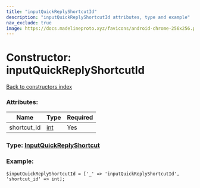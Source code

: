 ```yaml
---
title: "inputQuickReplyShortcutId"
description: "inputQuickReplyShortcutId attributes, type and example"
nav_exclude: true
image: https://docs.madelineproto.xyz/favicons/android-chrome-256x256.png
---
```

# Constructor: inputQuickReplyShortcutId  
[Back to constructors index](/API_docs/constructors/index.html)



### Attributes:

| Name     |    Type       | Required |
|----------|---------------|----------|
|shortcut\_id|[int](/API_docs/types/int.html) | Yes|



### Type: [InputQuickReplyShortcut](/API_docs/types/InputQuickReplyShortcut.html)


### Example:

```
$inputQuickReplyShortcutId = ['_' => 'inputQuickReplyShortcutId', 'shortcut_id' => int];
```  
